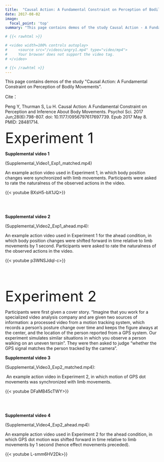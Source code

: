 ```yaml
---
title:  "Causal Action: A Fundamental Constraint on Perception of Bodily Movements ​"
date: 2017-08-02
image:
  focal_point: 'top'
summary: "This page contains demos of the study Causal Action - A Fundamental Constraint on Perception of Bodily Movements."

# {{< rawhtml >}} 

# <video width=100% controls autoplay>
#     <source src="/videos/angry1.mp4" type="video/mp4">
#     Your browser does not support the video tag.  
# </video>

# {{< /rawhtml >}}
---
```


This page contains demos of the study "Causal Action: A Fundamental Constraint on Perception of Bodily Movements". 

Cite：

Peng Y, Thurman S, Lu H. Causal Action: A Fundamental Constraint on Perception and Inference About Body Movements. Psychol Sci. 2017 Jun;28(6):798-807. doi: 10.1177/0956797617697739. Epub 2017 May 8. PMID: 28481714.



<font size=18>Experiment 1</font>


**Supplemental video 1**

(Supplemental_Video1_Exp1_matched.mp4)


An example action video used in Experiment 1, in which body position changes were synchronized with limb movements. Participants were asked to rate the naturalness of the observed actions in the video.

{{< youtube BXsH5-bX1JQ>}}

<br>
<br>

**Supplemental video 2**

(Supplemental_Video2_Exp1_ahead.mp4):
​

An example action video used in Experiment 1 for the ahead condition,  in which body position changes were shifted forward in time relative to limb movements by 1 second. Participants were asked to rate the naturalness of the observed actions in the video.

{{< youtube p3WNSJdqI-c>}}

<br>
<br>
<br>


<font size=18>Experiment 2</font>


Participants were first given a cover story. “Imagine that you work for a specialized video analysis company and are given two sources of information: a processed video from a motion tracking system, which records a person’s posture change over time and keeps the figure always at the center, and the location of the person reported from a GPS system. Our experiment simulates similar situations in which you observe a person walking on an uneven terrain”. They were then asked to judge “whether the GPS signal matches the person tracked by the camera”.


**Supplemental video 3** 

(Supplemental_Video3_Exp2_matched.mp4):

​
An example action video in Experiment 2, in which motion of GPS dot movements was synchronized with limb movements.

{{< youtube DFaMB45cTWY>}}

<br>
<br>

**Supplemental video 4**

(Supplemental_Video4_Exp2_ahead.mp4):


An example action video used in Experiment 2 for the ahead condition,  in which GPS dot motion was shifted forward in time relative to limb movements by 1 second (hence effect movements preceded).


{{< youtube L-smm6HV2Dk>}}

